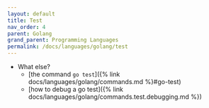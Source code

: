 ```yaml
---
layout: default
title: Test
nav_order: 4
parent: Golang
grand_parent: Programming Languages
permalink: /docs/languages/golang/test
---
```


- What else?
  - [the command `go test`]({% link docs/languages/golang/commands.md %}#go-test)
  - [how to debug a go test]({% link docs/languages/golang/commands.test.debugging.md %})
